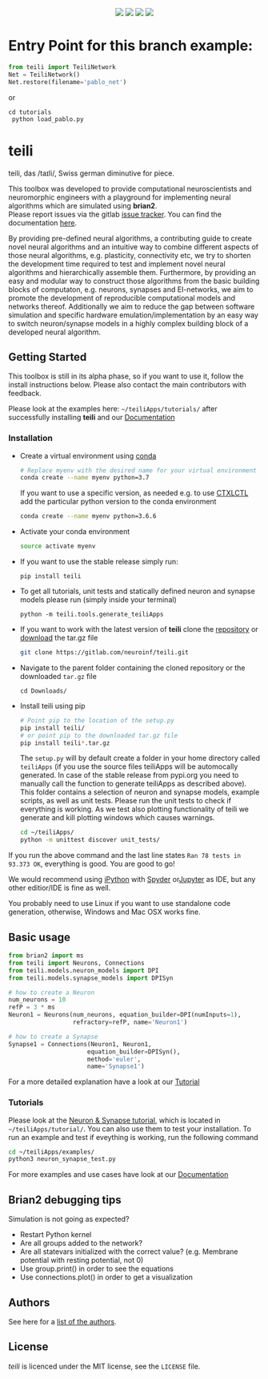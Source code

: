 <p align="center">
 <a href='https://teili.readthedocs.io/en/latest/?badge=latest' alt="Documentation Status">
    <img src='https://readthedocs.org/projects/teili/badge/?version=latest' /></a>
 <a href="https://gitlab.com/neuroinf/teili/commits/dev" alt="build status">
    <img src="https://code.ini.uzh.ch/ncs/teili/badges/dev/build.svg" /></a>
 <a href="https://gitlab.com/neuroinf/teili/-/commits/dev" alt="coverage report">
    <img src="https://gitlab.com/neuroinf/teili/badges/dev/coverage.svg" /></a>
 <a href="https://gitlab.com/neuroinf/teili/-/commits/master" alt="pipeline">
    <img src="https://gitlab.com/neuroinf/teili/badges/master/pipeline.svg" /></a>
</p>

# Entry Point for this branch example:
```python
from teili import TeiliNetwork
Net = TeiliNetwork()
Net.restore(filename='pablo_net')
```
or 
```
cd tutorials
 python load_pablo.py
```


# teili

teili, das /taɪli/, Swiss german diminutive for piece. <br />

This toolbox was developed to provide computational neuroscientists and neuromorphic engineers with a playground for implementing neural algorithms which are simulated using **brian2**.<br />
Please report issues via the gitlab [issue tracker](https://gitlab.com/neuroinf/teili/-/issues). You can find the documentation [here](https://teili.readthedocs.io/en/latest/).


By providing pre-defined neural algorithms, a contributing guide to create novel neural algorithms and an intuitive way to combine different aspects of those neural algorithms, e.g. plasticity, connectivity etc, we try to shorten the development time required to test and implement novel neural algorithms and hierarchically assemble them.
Furthermore, by providing an easy and modular way to construct those algorithms from the basic building blocks of computaton, e.g. neurons, synapses and EI-networks, we aim to promote the development of reproducible computational models and networks thereof. 
Additionally we aim to reduce the gap between software simulation and specific hardware emulation/implementation by an easy way to switch neuron/synapse models in a highly complex building block of a developed neural algorithm.

## Getting Started

This toolbox is still in its alpha phase, so if you want to use it, follow the install instructions below.
Please also contact the main contributors with feedback.

Please look at the examples here: `~/teiliApps/tutorials/` after successfully installing **teili** and our [Documentation](https://teili.readthedocs.io/en/latest/)

### Installation

* Create a virtual environment using [conda](https://conda.io/docs/user-guide/install/index.html)
    ``` bash
    # Replace myenv with the desired name for your virtual environment
    conda create --name myenv python=3.7
    ```
  If you want to use a specific version, as needed e.g. to use [CTXLCTL](http://ai-ctx.gitlab.io/ctxctl/index.html) add the particular python version to the conda environment
   ``` bash
   conda create --name myenv python=3.6.6
   ```

*  Activate your conda environment
    ``` bash
    source activate myenv
    ```

*  If you want to use the stable release simply run:

    ```
    pip install teili
    ```
*  To get all tutorials, unit tests and statically defined neuron and synapse models please run (simply inside your terminal)
    ```
    python -m teili.tools.generate_teiliApps
    ```

*  If you want to work with the latest version of **teili** clone the [repository](https://gitlab.com/neuroinf/teili.git) or [download](https://gitlab.com/neuroinf/teili/-/archive/master/teili-master.tar.gz) the tar.gz file<br />
    ``` bash
    git clone https://gitlab.com/neuroinf/teili.git
    ```
*  Navigate to the parent folder containing the cloned repository or the downloaded `tar.gz` file
    ```
    cd Downloads/
    ```
*  Install teili using pip
    ``` bash
    # Point pip to the location of the setup.py
    pip install teili/
    # or point pip to the downloaded tar.gz file
    pip install teili*.tar.gz
    ```
    The `setup.py` will by default create a folder in your home directory called `teiliApps` (if you use the source files teiliApps will be automocally generated. In case of the stable release from pypi.org you need to manually call the function to generate teiliApps as described above).
    This folder contains a selection of neuron and synapse models, example scripts, as well as unit tests.
    Please run the unit tests to check if everything is working. As we test also plotting functionality of teili we generate and kill plotting windows which causes warnings.

    ``` bash
    cd ~/teiliApps/
    python -m unittest discover unit_tests/
    ```

If you run the above command and the last line states ``Ran 78 tests in 93.373 OK``, everything is good. You are good to go!<br />

We would recommend using [iPython](https://pypi.org/project/ipython/) with [Spyder](https://www.spyder-ide.org/) or[Jupyter](https://pypi.org/project/jupyter/) as IDE, but any other editior/IDE is fine as well.

You probably need to use Linux if you want to use standalone code generation,
otherwise, Windows and Mac OSX works fine.

## Basic usage

``` python
from brian2 import ms
from teili import Neurons, Connections
from teili.models.neuron_models import DPI
from teili.models.synapse_models import DPISyn

# how to create a Neuron
num_neurons = 10
refP = 3 * ms
Neuron1 = Neurons(num_neurons, equation_builder=DPI(numInputs=1),
                  refractory=refP, name='Neuron1')

# how to create a Synapse
Synapse1 = Connections(Neuron1, Neuron1,
                      equation_builder=DPISyn(),
                      method='euler',
                      name='Synapse1')
```
For a more detailed explanation have a look at our [Tutorial](https://teili.readthedocs.io/en/latest/scripts/Tutorials.html)

### Tutorials
Please look at the [Neuron & Synapse tutorial](https://teili.readthedocs.io/en/latest/scripts/Tutorials.html#neuron-synapse-tutorial), which is located in `~/teiliApps/tutorial/`.
You can also use them to test your installation.
To run an example and test if eveything is working, run the following command

``` bash
cd ~/teiliApps/examples/
python3 neuron_synapse_test.py
```
For more examples and use cases have look at our [Documentation](https://teili.readthedocs.io/en/latest/index.html)


## Brian2 debugging tips
Simulation is not going as expected?
* Restart Python kernel
* Are all groups added to the network?
* Are all statevars initialized with the correct value? (e.g. Membrane potential with resting potential, not 0)
* Use group.print() in order to see the equations
* Use connections.plot() in order to get a visualization



## Authors
See here for a [list of the authors](https://teili.readthedocs.io/en/latest/scripts/Contributors.html).


## License
_teili_ is licenced under the MIT license, see the `LICENSE` file.

